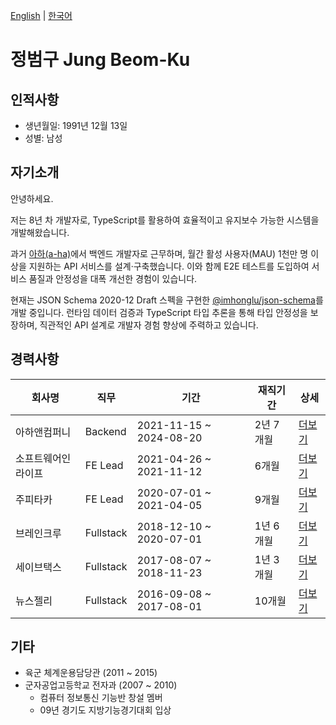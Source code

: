 [English](./README.md) | [한국어](./README_KR.md)

# 정범구 Jung Beom-Ku

## 인적사항

- 생년월일: 1991년 12월 13일
- 성별: 남성

## 자기소개

안녕하세요.

저는 8년 차 개발자로, TypeScript를 활용하여 효율적이고 유지보수 가능한 시스템을 개발해왔습니다.

과거 [아하(a-ha)](https://www.a-ha.io/)에서 백엔드 개발자로 근무하며, 월간 활성 사용자(MAU) 1천만 명 이상을 지원하는 API 서비스를 설계·구축했습니다. 이와 함께 E2E 테스트를 도입하여 서비스 품질과 안정성을 대폭 개선한 경험이 있습니다.

현재는 JSON Schema 2020-12 Draft 스펙을 구현한 [@imhonglu/json-schema](https://github.com/imhonglu/new-wheels/blob/main/libs/json-schema/README_KR.md)를 개발 중입니다. 런타임 데이터 검증과 TypeScript 타입 추론을 통해 타입 안정성을 보장하며, 직관적인 API 설계로 개발자 경험 향상에 주력하고 있습니다.

## 경력사항

| 회사명 | 직무 | 기간 | 재직기간 | 상세 |
| --- | --- | --- | --- | --- |
| 아하앤컴퍼니 | Backend | 2021-11-15 ~ 2024-08-20 | 2년 7개월 | [더보기](./careers/6_ahancompany.md) |
| 소프트웨어인라이프 | FE Lead | 2021-04-26 ~ 2021-11-12 | 6개월 | [더보기](./careers/5_softwareinlife.md) |
| 주피타카 | FE Lead | 2020-07-01 ~ 2021-04-05 | 9개월 | [더보기](./careers/4_jupitaka.md) |
| 브레인크루 | Fullstack | 2018-12-10 ~ 2020-07-01 | 1년 6개월 | [더보기](./careers/3_braincrew.md) |
| 세이브택스 | Fullstack | 2017-08-07 ~ 2018-11-23 | 1년 3개월 | [더보기](./careers/2_savetax.md) |
| 뉴스젤리 | Fullstack | 2016-09-08 ~ 2017-08-01 | 10개월 | [더보기](./careers/1_newsjelly.md) |

## 기타

- 육군 체계운용담당관 (2011 ~ 2015)
- 군자공업고등학교 전자과 (2007 ~ 2010)
  - 컴퓨터 정보통신 기능반 창설 멤버
  - 09년 경기도 지방기능경기대회 입상
